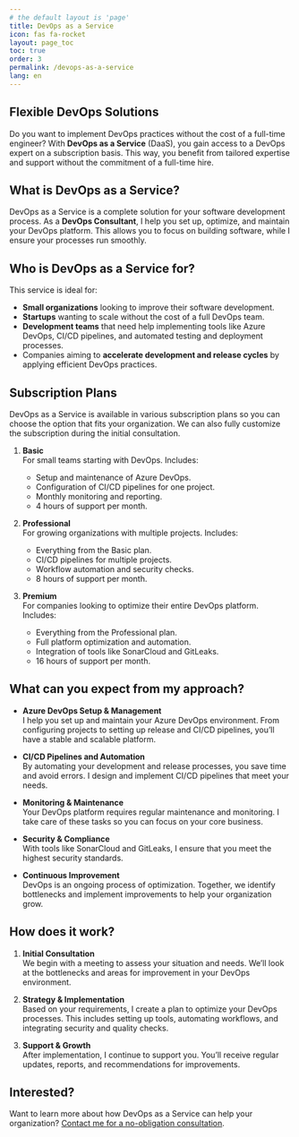 ```yaml
---
# the default layout is 'page'
title: DevOps as a Service
icon: fas fa-rocket
layout: page_toc
toc: true
order: 3
permalink: /devops-as-a-service
lang: en
---
```


## Flexible DevOps Solutions

Do you want to implement DevOps practices without the cost of a full-time
engineer? With **DevOps as a Service** (DaaS), you gain access to a DevOps
expert on a subscription basis. This way, you benefit from tailored expertise
and support without the commitment of a full-time hire.

## What is DevOps as a Service?

DevOps as a Service is a complete solution for your software development
process. As a **DevOps Consultant**, I help you set up, optimize, and maintain
your DevOps platform. This allows you to focus on building software, while I
ensure your processes run smoothly.

## Who is DevOps as a Service for?

This service is ideal for:

- **Small organizations** looking to improve their software development.
- **Startups** wanting to scale without the cost of a full DevOps team.
- **Development teams** that need help implementing tools like Azure DevOps,
  CI/CD pipelines, and automated testing and deployment processes.
- Companies aiming to **accelerate development and release cycles** by
  applying efficient DevOps practices.

## Subscription Plans

DevOps as a Service is available in various subscription plans so you can
choose the option that fits your organization. We can also fully customize the
subscription during the initial consultation.

1. **Basic**  
   For small teams starting with DevOps. Includes:
   - Setup and maintenance of Azure DevOps.
   - Configuration of CI/CD pipelines for one project.
   - Monthly monitoring and reporting.
   - 4 hours of support per month.

2. **Professional**  
   For growing organizations with multiple projects. Includes:
   - Everything from the Basic plan.
   - CI/CD pipelines for multiple projects.
   - Workflow automation and security checks.
   - 8 hours of support per month.

3. **Premium**  
   For companies looking to optimize their entire DevOps platform. Includes:
   - Everything from the Professional plan.
   - Full platform optimization and automation.
   - Integration of tools like SonarCloud and GitLeaks.
   - 16 hours of support per month.

## What can you expect from my approach?

- **Azure DevOps Setup & Management**  
  I help you set up and maintain your Azure DevOps environment. From configuring
  projects to setting up release and CI/CD pipelines, you’ll have a stable and
  scalable platform.

- **CI/CD Pipelines and Automation**  
  By automating your development and release processes, you save time and avoid
  errors. I design and implement CI/CD pipelines that meet your needs.

- **Monitoring & Maintenance**  
  Your DevOps platform requires regular maintenance and monitoring. I take care
  of these tasks so you can focus on your core business.

- **Security & Compliance**  
  With tools like SonarCloud and GitLeaks, I ensure that you meet the highest
  security standards.

- **Continuous Improvement**  
  DevOps is an ongoing process of optimization. Together, we identify bottlenecks
  and implement improvements to help your organization grow.

## How does it work?

1. **Initial Consultation**  
   We begin with a meeting to assess your situation and needs. We’ll look at the
   bottlenecks and areas for improvement in your DevOps environment.

2. **Strategy & Implementation**  
   Based on your requirements, I create a plan to optimize your DevOps processes.
   This includes setting up tools, automating workflows, and integrating security
   and quality checks.

3. **Support & Growth**  
   After implementation, I continue to support you. You’ll receive regular updates,
   reports, and recommendations for improvements.

## Interested?

Want to learn more about how DevOps as a Service can help your organization?
[Contact me for a no-obligation consultation](mailto:info@mikebeemsterboer.nl).
